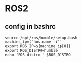 # ROS2

## config in bashrc

```
source /opt/ros/humble/setup.bash
machine_ip=(`hostname -I`)
export ROS_IP=${machine_ip[0]}
export ROS_DISTRO=humble
echo 'ROS distro:' $ROS_DISTRO
```

